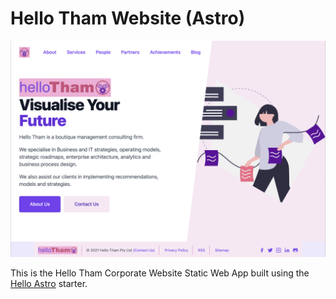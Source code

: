 # Hello Tham Website (Astro)

![screenshot](https://github.com/hellotham/hellotham-website/raw/master/src/images/site/screenshot.png)

This is the Hello Tham Corporate Website Static Web App built using the
[Hello Astro](https://github.com/hellotham/hello-astro) starter.